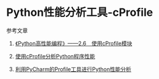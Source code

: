 # Python性能分析工具-cProfile

参考文章

1. [《Python高性能编程》——2.6　使用cProfile模块](https://yq.aliyun.com/articles/96808/)

2. [使用cProfile分析Python程序性能](http://blog.csdn.net/asukasmallriver/article/details/74356771)

3. [利用PyCharm的Profile工具进行Python性能分析](http://blog.csdn.net/xiemanr/article/details/69398057)
